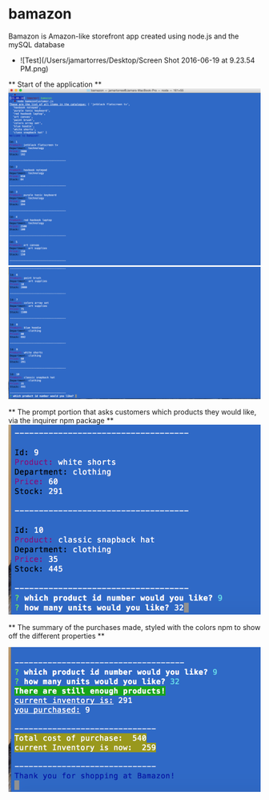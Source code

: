 # bamazon
Bamazon is Amazon-like storefront app created using node.js and the mySQL database

+ ![Test](/Users/jamartorres/Desktop/Screen Shot 2016-06-19 at 9.23.54 PM.png)

** Start of the application **
![Part 1 of application](/screenshots/startApp.png)
![Part 2 of application](/screenshots/startAppTwo.png)


** The prompt portion that asks customers which products they would like, via the inquirer npm package **
![prompt questions](/screenshots/promptQuestions.png)

** The summary of the purchases made, styled with the colors npm to show off the different properties **
    
![summary](/screenshots/summaryOfPurchase.png)

